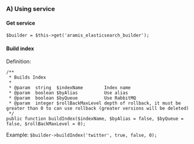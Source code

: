### A) Using service

#### Get service

`$builder = $this->get('aramis_elasticsearch_builder');`

#### Build index

Definition:
```
/**
 * Builds Index
 *
 * @param  string  $indexName        Index name
 * @param  boolean $byAlias          Use alias
 * @param  boolean $byQueue          Use RabbitMQ
 * @param  integer $rollBackMaxLevel depth of rollback, it must be greater than 0 to can use rollback (greater versions will be deleted)
 */
public function buildIndex($indexName, $byAlias = false, $byQueue = false, $rollBackMaxLevel = 0);
```

Example:
`$builder->buildIndex('twitter', true, false, 0);`
